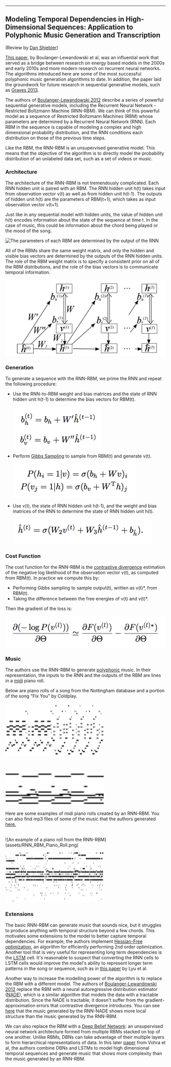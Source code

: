 ----
## Modeling Temporal Dependencies in High-Dimensional Sequences: Application to Polyphonic Music Generation and Transcription
(Review by [Dan Shiebler](https://github.com/dshieble))

[This paper](http://www-etud.iro.umontreal.ca/~boulanni/ICML2012.pdf), by Boulanger-Lewandowski et al, was an influential work that served as a bridge between research on energy based models in the 2000s and early 2010s and more modern research on recurrent neural networks. The algorithms introduced here are some of the most successful polyphonic music generation algorithms to date. In addition, the paper laid the groundwork for future research in sequential generative models, such as [Graves 2013](http://arxiv.org/pdf/1308.0850v5.pdf). 

The authors of [Boulanger-Lewandowski 2012](http://www-etud.iro.umontreal.ca/~boulanni/ICML2012.pdf) describe a series of powerful sequential generative models, including the Recurrent Neural Network - Restricted Boltzmann Machine (RNN-RBM). We can think of this powerful model as a sequence of Restricted Boltzmann Machines (RBM) whose parameters are determined by a Recurrent Neural Network (RNN). Each RBM in the sequence is capable of modeling a complex and high dimensional probability distribution, and the RNN conditions each distribution on those of the previous time steps. 

Like the RBM, the RNN-RBM is an unsupervised generative model. This means that the objective of the algorithm is to directly model the probability distribution of an unlabeled data set, such as a set of videos or music. 

### Architecture
The architecture of the RNN-RBM is not tremendously complicated. Each RNN hidden unit is paired with an RBM. The RNN hidden unit h(t) takes input from observation vector v(t) as well as from hidden unit h(t-1). The outputs of hidden unit h(t) are the parameters of RBM(t+1), which takes as input observation vector v(t+1). 

Just like in any sequential model with hidden units, the value of hidden unit h(t) encodes information about the state of the sequence at time t. In the case of music, this could be information about the chord being played or the mood of the song. 

![The parameters of each RBM are determined by the output of the RNN](assets/rnnrbm_color.png)

All of the RBMs share the same weight matrix, and only the hidden and visible bias vectors are determined by the outputs of the RNN hidden units. The role of the RBM weight matrix is to specify a consistent prior on all of the RBM distributions, and the role of the bias vectors is to communicate temporal information. 

![The parameters of the model. This figure is from the paper](assets/rnnrbm_figure.png)

### Generation
To generate a sequence with the RNN-RBM, we prime the RNN and repeat the following procedure:

- Use the RNN-to-RBM weight and bias matrices and the state of RNN hidden unit h(t-1) to determine the bias vectors for RBM(t).

    ![The outputs of the RNN are the bias vectors of the RBM](assets/get_bias.png)
- Perform [Gibbs Sampling](http://stats.stackexchange.com/questions/10213/can-someone-explain-gibbs-sampling-in-very-simple-words) to sample from RBM(t) and generate v(t).

    ![Repeat this process k times, and then v(t) is the visible state at the end of the chain](assets/gibbs.png)
- Use v(t), the state of RNN hidden unit h(t-1), and the weight and bias matrices of the RNN to determine the state of RNN hidden unit h(t).

    ![Compute the hidden state at time t](assets/get_hidden.png)

### Cost Function

The cost function for the RNN-RBM is the [contrastive divergence](http://www.robots.ox.ac.uk/~ojw/files/NotesOnCD.pdf) estimation of the negative log likelihood of the observation vector v(t), as computed from RBM(t). In practice we compute this by:

-  Performing Gibbs sampling to sample output(t), written as v(t)*, from RBM(t).
-  Taking the difference between the free energies of v(t) and v(t)*.

Then the gradient of the loss is:

![We pass this loss back with BPTT](assets/grad_loss.png)

### Music

The authors use the RNN-RBM to generate [polyphonic](https://en.wikipedia.org/wiki/Polyphony) music. In their representation, the inputs to the RNN and the outputs of the RBM are lines in a [midi](https://en.wikipedia.org/wiki/MIDI) piano roll. 

Below are piano rolls of a song from the Nottingham database and a portion of the song "Fix You" by Coldplay.
</br>
</br>
![An example of a piano roll from the Nottingham database](assets/Nottingham_Piano_Roll.png)

</br>

![An example of a piano roll of the song Fix You](assets/Pop_Music_Piano_Roll.png)
</br>
</br>
Here are some examples of midi piano rolls created by an RNN-RBM. You can also find mp3 files of some of the music that the authors generated [here.](http://www-etud.iro.umontreal.ca/~boulanni/icml2012)

</br>
![An example of a piano roll from the RNN-RBM](assets/RNN_RBM_Piano_Roll.png)

</br>

![An example of a piano roll from the RNN-RBM](assets/RNN_RBM_Piano_Roll_2.png)
</br>

### Extensions
The basic RNN-RBM can generate music that sounds nice, but it struggles to produce anything with temporal structure beyond a few chords. This motivates some extensions to the model to better capture temporal dependencies. For example, the authors implement [Hessian-Free optimization](http://www.icml-2011.org/papers/532_icmlpaper.pdf), an algorithm for efficiently performing 2nd order optimization. Another tool that is very useful for representing long term dependencies is the [LSTM](http://colah.github.io/posts/2015-08-Understanding-LSTMs/) cell. It's reasonable to suspect that converting the RNN cells to LSTM cells would improve the model's ability to represent longer term patterns in the song or sequence, such as in [this paper](http://www.ijcai.org/Proceedings/15/Papers/582.pdf) by Lyu et al. 

Another way to increase the modelling power of the algorithm is to replace the RBM with a different model. The authors of [Boulanger-Lewandowski 2012](http://www-etud.iro.umontreal.ca/~boulanni/ICML2012.pdf) replace the RBM with a neural autoregressive distribution estimator ([NADE](http://homepages.inf.ed.ac.uk/imurray2/pub/11nade/nade.pdf)), which is a similar algorithm that models the data with a tractable distribution. Since the NADE is tractable, it doesn't suffer from the gradient-approximation errors that contrastive divergence introduces. You can see [here](http://www-etud.iro.umontreal.ca/~boulanni/icml2012) that the music generated by the RNN-NADE shows more local structure than the music generated by the RNN-RBM.

We can also replace the RBM with a [Deep Belief Network](https://www.cs.toronto.edu/~hinton/nipstutorial/nipstut3.pdf): an unsupervised neural network architecture formed from multiple RBMs stacked on top of one another. Unlike RBMs, DBNs can take advantage of their multiple layers to form hierarchical representations of data. In this later [paper](http://www.academia.edu/16196335/Modeling_Temporal_Dependencies_in_Data_Using_a_DBN-LSTM) from Vohra et al, the authors combine DBNs and LSTMs to model high dimensional temporal sequences and generate music that shows more complexity than the music generated by an RNN-RBM.
